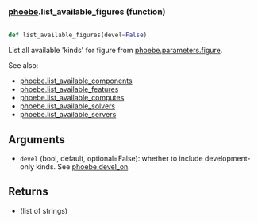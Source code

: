 ### [phoebe](phoebe.md).list_available_figures (function)


```py

def list_available_figures(devel=False)

```



List all available 'kinds' for figure from [phoebe.parameters.figure](phoebe.parameters.figure.md).

See also:
* [phoebe.list_available_components](phoebe.list_available_components.md)
* [phoebe.list_available_features](phoebe.list_available_features.md)
* [phoebe.list_available_computes](phoebe.list_available_computes.md)
* [phoebe.list_available_solvers](phoebe.list_available_solvers.md)
* [phoebe.list_available_servers](phoebe.list_available_servers.md)

Arguments
-----------
* `devel` (bool, default, optional=False): whether to include development-only
    kinds.  See [phoebe.devel_on](phoebe.devel_on.md).

Returns
---------
* (list of strings)

